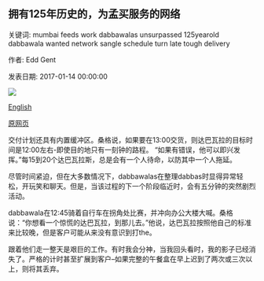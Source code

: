 ## 拥有125年历史的，为孟买服务的网络

关键词: mumbai feeds work dabbawalas unsurpassed 125yearold dabbawala wanted network sangle schedule turn late tough delivery

作者: Edd Gent

发表日期: 2017-01-14 00:00:00

![](https://ichef.bbci.co.uk/wwfeatures/live/624_351/images/live/p0/4p/j1/p04pj18c.jpg)

[English](The%20unsurpassed%20125-year-old%20network%20that%20feeds%20Mumbai.md)

[原网页](https://www.bbc.com/future/article/20170114-the-125-year-old-network-that-keeps-mumbai-going)

交付计划还具有内置缓冲区。桑格说，如果要在13:00交货，则达巴瓦拉的目标时间是12:00左右-即使目的地只有一刻钟的路程。 “如果有错误，他可以即兴发挥。”每15到20个达巴瓦拉斯，总是会有一个人待命，以防其中一个人拖延。

尽管时间紧迫，但在大多数情况下，dabbawalas在整理dabbas时显得异常轻松，开玩笑和聊天。但是，当该过程的下一个阶段临近时，会有五分钟的突然剧烈活动。

dabbawala在12:45骑着自行车在拐角处比赛，并冲向办公大楼大喊。桑格说：“你想看一个惊慌的达巴瓦拉，到那儿去。”他说，达巴瓦拉按照他自己的标准来比较晚，但是客户可能从来没有意识到打the。

跟着他们走一整天是艰巨的工作。有时我会分神，当我回头看时，我的影子已经消失了。严格的计时甚至扩展到客户–如果完整的午餐盒在早上迟到了两次或三次以上，则将其丢弃。